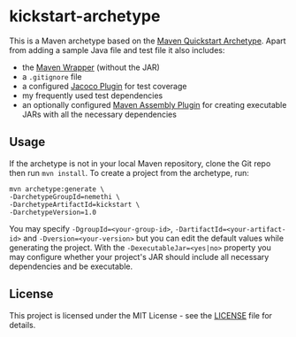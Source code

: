 # kickstart-archetype

This is a Maven archetype based on the [Maven Quickstart Archetype](https://maven.apache.org/archetypes/maven-archetype-quickstart/).
Apart from adding a sample Java file and test file it also includes:
* the [Maven Wrapper](https://github.com/takari/maven-wrapper) (without the JAR)
* a `.gitignore` file
* a configured [Jacoco Plugin](https://www.eclemma.org/jacoco/trunk/doc/maven.html) for test coverage
* my frequently used test dependencies
* an optionally configured [Maven Assembly Plugin](https://maven.apache.org/plugins/maven-assembly-plugin/) 
for creating executable JARs with all the necessary dependencies

## Usage

If the archetype is not in your local Maven repository, clone the Git repo then run `mvn install`.
To create a project from the archetype, run:

    mvn archetype:generate \
    -DarchetypeGroupId=nemethi \
    -DarchetypeArtifactId=kickstart \
    -DarchetypeVersion=1.0

You may specify `-DgroupId=<your-group-id>`, `-DartifactId=<your-artifact-id>` and `-Dversion=<your-version>` but you can edit the default values while generating the project.
With the `-DexecutableJar=<yes|no>` property you may configure whether your project's JAR should include all necessary dependencies and be executable.

## License
This project is licensed under the MIT License - see the [LICENSE](LICENSE) file for details.

